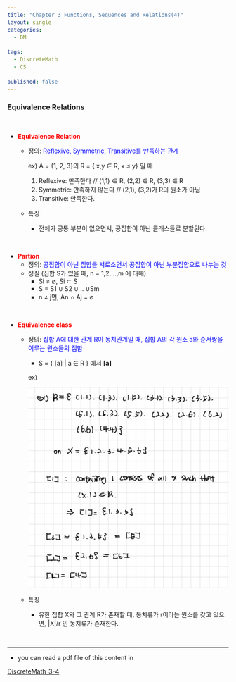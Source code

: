 ```yaml
---
title: "Chapter 3 Functions, Sequences and Relations(4)"
layout: single
categories:
  - DM

tags:
  - DiscreteMath
  - CS

published: false
---
```


### Equivalence Relations

<br>

- <span style = "color:red">**Equivalence Relation**</span>

  - 정의: <span style = "color:blue">Reflexive, Symmetric, Transitive를 만족하는 관계</span>

    ex) A = {1, 2, 3}의 R = { x,y ∈ R, x ≤ y} 일 때

    1. Reflexive: 만족한다 // (1,1) ∈ R, (2,2) ∈ R, (3,3) ∈ R
    2. Symmetric: 만족하지 않는다 // (2,1), (3,2)가 R의 원소가 아님
    3. Transitive: 만족한다.

  - 특징

    - 전체가 공통 부분이 없으면서, 공집합이 아닌 클래스들로 분할된다.


<br>

- <span style = "color:red">**Partion**</span>
  - 정의: <span style = "color:blue"> 공집합이 아닌 집합을 서로소면서 공집합이 아닌 부분집합으로 나누는 것</span>
  - 성질 (집합 S가 있을 때, n = 1,2,...,m 에 대해)
    - Si ≠ ∅, Si ⊂ S
    - S = S1 ∪ S2 ∪ .. ∪Sm
    - n ≠ j면, An ∩ Aj = ∅

<br>

- <span style = "color:red">**Equivalence class**</span>

  - 정의: <span style = "color:blue">집합 A에 대한 관계 R이 동치관계일 때, 집합 A의 각 원소 a와 순서쌍을 이루는 원소들의 집합</span>

    - S = { [a] | a ∈ R } 에서 **[a]**

    ex)

    ![image-20221124151508115](/assets/images/2022-11-22-DM3-4/image-20221124151508115.png)

  - 특징
    - 유한 집합 X와 그 관계 R가 존재할 때, 동치류가 r이라는 원소를 갖고 있으면, |X|/r 인 동치류가 존재한다.

<br>

---

- you can read a pdf file of this content in 

[DiscreteMath_3-4](https://github.com/maloveforme/maloveforme.github.io/tree/master/summary/DM)
